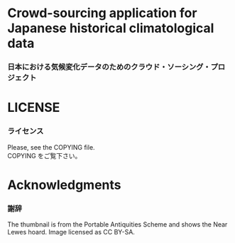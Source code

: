 # Crowd-sourcing application for Japanese historical climatological data
### 日本における気候変化データのためのクラウド・ソーシング・プロジェクト ###


# LICENSE 
### ライセンス ###

Please, see the COPYING file.  
COPYING をご覧下さい。

# Acknowledgments
### 謝辞 ###

The thumbnail is from the Portable Antiquities Scheme and shows the Near Lewes hoard.  Image licensed as CC BY-SA. 


